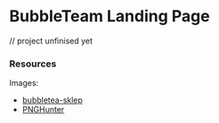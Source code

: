 # BubbleTeam Landing Page

// project unfinised yet

### Resources

Images:
* [bubbletea-sklep](https://bubbletea-sklep.pl/)
* [PNGHunter](https://pnghunter.com/)

